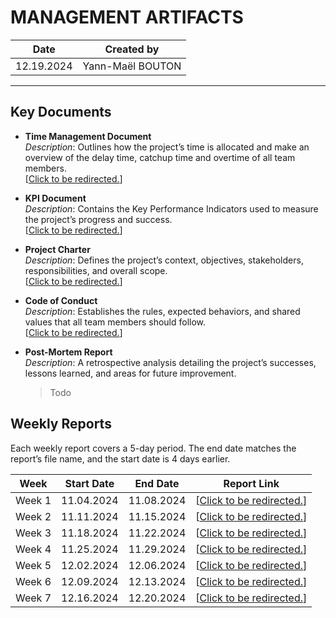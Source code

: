 # **MANAGEMENT ARTIFACTS**

| Date       | Created by        | 
|------------|-------------------|
| 12.19.2024 | Yann-Maël BOUTON  |

---

## Key Documents

- **Time Management Document**  
  *Description*: Outlines how the project’s time is allocated and make an overview of the delay time, catchup time and overtime of all team members.  
  [[Click to be redirected.](https://algosup-my.sharepoint.com/:x:/p/yann-mael_bouton/EfCcam4WAQtMquUYVXaH1JUB4kBxCamSq74mQCeCUOA1xw?e=I1W9tE)]

- **KPI Document**  
  *Description*: Contains the Key Performance Indicators used to measure the project’s progress and success.  
  [[Click to be redirected.](https://algosup-my.sharepoint.com/:x:/p/yann-mael_bouton/ERfLlEzY6h9FhIaXh-uK5bwB51t-_iMz1_tBC69Y0A_PQA?e=Sdq7au)]

- **Project Charter**  
  *Description*: Defines the project’s context, objectives, stakeholders, responsibilities, and overall scope.  
  [[Click to be redirected.](https://github.com/algosup/2024-2025-project-2-serious-game-team-2/blob/main/documents/management/project_charter.md)]

- **Code of Conduct**  
  *Description*: Establishes the rules, expected behaviors, and shared values that all team members should follow.  
  [[Click to be redirected.](https://github.com/algosup/2024-2025-project-2-serious-game-team-2/blob/main/documents/management/code_of_conduct.md)]

- **Post-Mortem Report**  
  *Description*: A retrospective analysis detailing the project’s successes, lessons learned, and areas for future improvement.  
  > Todo

## Weekly Reports

Each weekly report covers a 5-day period. The end date matches the report’s file name, and the start date is 4 days earlier.

| Week  | Start Date  | End Date    | Report Link                              |
|-------|--------------|-------------|------------------------------------------|
| Week 1| 11.04.2024   | 11.08.2024  | [[Click to be redirected.](https://github.com/algosup/2024-2025-project-2-serious-game-team-2/blob/main/documents/management/weekly/11.04.2024.md)]   |
| Week 2| 11.11.2024   | 11.15.2024  | [[Click to be redirected.](https://github.com/algosup/2024-2025-project-2-serious-game-team-2/blob/main/documents/management/weekly/11.11.2024.md)]   |
| Week 3| 11.18.2024   | 11.22.2024  | [[Click to be redirected.](https://github.com/algosup/2024-2025-project-2-serious-game-team-2/blob/main/documents/management/weekly/11.22.2024.md)]   |
| Week 4| 11.25.2024   | 11.29.2024  | [[Click to be redirected.](https://github.com/algosup/2024-2025-project-2-serious-game-team-2/blob/main/documents/management/weekly/11.29.2024.md)]   |
| Week 5| 12.02.2024   | 12.06.2024  | [[Click to be redirected.](https://github.com/algosup/2024-2025-project-2-serious-game-team-2/blob/main/documents/management/weekly/12.06.2024.md)]   |
| Week 6| 12.09.2024   | 12.13.2024  | [[Click to be redirected.](https://github.com/algosup/2024-2025-project-2-serious-game-team-2/blob/main/documents/management/weekly/12.13.2024.md)]   |
| Week 7| 12.16.2024   | 12.20.2024  | [[Click to be redirected.](https://github.com/algosup/2024-2025-project-2-serious-game-team-2/blob/main/documents/management/weekly/12.20.2024.md)]   |

